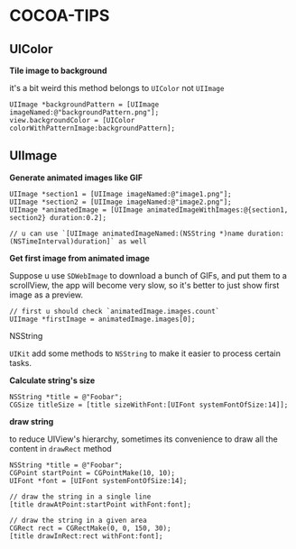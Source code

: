 COCOA-TIPS
==========

UIColor
-------

**Tile image to background**

it's a bit weird this method belongs to `UIColor` not `UIImage`
```
UIImage *backgroundPattern = [UIImage imageNamed:@"backgroundPattern.png"];
view.backgroundColor = [UIColor colorWithPatternImage:backgroundPattern];
```

UIImage
-------

**Generate animated images like GIF**

```
UIImage *section1 = [UIImage imageNamed:@"image1.png"];
UIImage *section2 = [UIImage imageNamed:@"image2.png"];
UIImage *animatedImage = [UIImage animatedImageWithImages:@{section1, section2} duration:0.2];

// u can use `[UIImage animatedImageNamed:(NSString *)name duration:(NSTimeInterval)duration]` as well
```

**Get first image from animated image**

Suppose u use `SDWebImage` to download a bunch of GIFs, and put them to a scrollView, the app will become very slow, so it's better to just show first image as a preview.

```
// first u should check `animatedImage.images.count`
UIImage *firstImage = animatedImage.images[0];
```

NSString

`UIKit` add some methods to `NSString` to make it easier to process certain tasks.

**Calculate string's size**

```
NSString *title = @"Foobar";
CGSize titleSize = [title sizeWithFont:[UIFont systemFontOfSize:14]];
```

**draw string**

to reduce UIView's hierarchy, sometimes its convenience to draw all the content in `drawRect` method

```
NSString *title = @"Foobar";
CGPoint startPoint = CGPointMake(10, 10);
UIFont *font = [UIFont systemFontOfSize:14];

// draw the string in a single line
[title drawAtPoint:startPoint withFont:font];

// draw the string in a given area
CGRect rect = CGRectMake(0, 0, 150, 30);
[title drawInRect:rect withFont:font];
```
